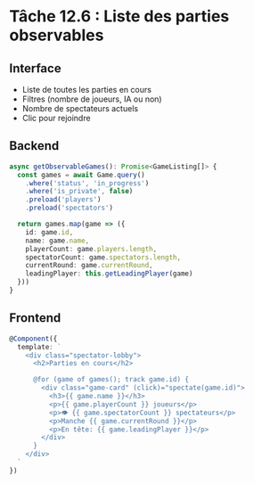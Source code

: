 # Tâche 12.6 : Liste des parties observables

## Interface
- Liste de toutes les parties en cours
- Filtres (nombre de joueurs, IA ou non)
- Nombre de spectateurs actuels
- Clic pour rejoindre

## Backend
```typescript
async getObservableGames(): Promise<GameListing[]> {
  const games = await Game.query()
    .where('status', 'in_progress')
    .where('is_private', false)
    .preload('players')
    .preload('spectators')

  return games.map(game => ({
    id: game.id,
    name: game.name,
    playerCount: game.players.length,
    spectatorCount: game.spectators.length,
    currentRound: game.currentRound,
    leadingPlayer: this.getLeadingPlayer(game)
  }))
}
```

## Frontend
```typescript
@Component({
  template: `
    <div class="spectator-lobby">
      <h2>Parties en cours</h2>

      @for (game of games(); track game.id) {
        <div class="game-card" (click)="spectate(game.id)">
          <h3>{{ game.name }}</h3>
          <p>{{ game.playerCount }} joueurs</p>
          <p>👁️ {{ game.spectatorCount }} spectateurs</p>
          <p>Manche {{ game.currentRound }}</p>
          <p>En tête: {{ game.leadingPlayer }}</p>
        </div>
      }
    </div>
  `
})
```
